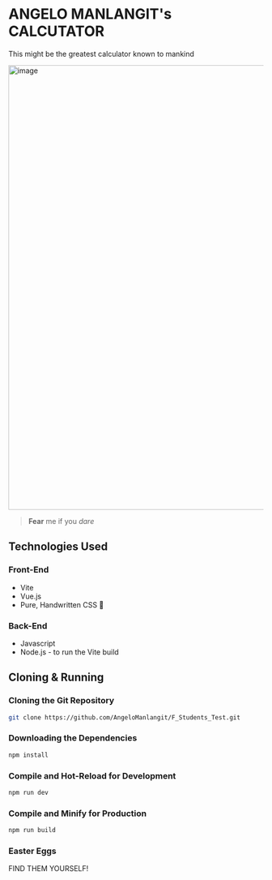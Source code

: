# ANGELO MANLANGIT's CALCUTATOR

This might be the greatest calculator known to mankind

<img width="1873" height="877" alt="image" src="https://github.com/user-attachments/assets/13b5d49e-807a-4eed-bc68-3c36fd9b4c16" />

> **Fear** me if you *dare*

## Technologies Used

### Front-End
- Vite
- Vue.js
- Pure, Handwritten CSS 💪

### Back-End
- Javascript
- Node.js - to run the Vite build

## Cloning & Running

### Cloning the Git Repository

```sh
git clone https://github.com/AngeloManlangit/F_Students_Test.git
```

### Downloading the Dependencies

```sh
npm install
```

### Compile and Hot-Reload for Development

```sh
npm run dev
```

### Compile and Minify for Production

```sh
npm run build
```

### Easter Eggs

FIND THEM YOURSELF!
